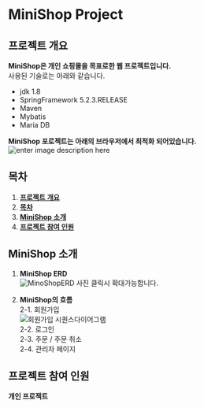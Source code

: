 # MiniShop Project

## 프로젝트 개요

**MiniShop은 개인 쇼핑몰을 목표로한 웹 프로젝트입니다.** <br/>
  사용된 기술로는 아래와 같습니다.
  * jdk 1.8
  * SpringFramework 5.2.3.RELEASE
  * Maven
  * Mybatis
  * Maria DB
  
  **MiniShop 포로젝트는 아래의 브라우저에서 최적화 되어있습니다.** <br/>
![enter image description here](https://img1.daumcdn.net/thumb/R1280x0/?scode=mtistory2&fname=https://blog.kakaocdn.net/dn/dOnlnt/btqETnBKL33/wTdqSwKSN7QmF24d2G4EG1/img.png)
  
## 목차
 1. [ **프로젝트 개요**](#프로젝트-개요)<br/>
 2. [**목차**](#목차)<br/>
 3. [**MiniShop 소개**](#MiniShop-소개)<br/>  
 4. [**프로젝트 참여 인원**](#프로젝트-참여-인원)<br/>
 

## MiniShop 소개 <br/>

  1. **MiniShop ERD** <br/>
    ![MinoShopERD](https://user-images.githubusercontent.com/50799296/115985127-56f62d80-a5e5-11eb-9de3-c39ba2a16a93.jpg)
    사진 클릭시 확대가능합니다. 
    
  2. **MiniShop의 흐름**<br/>
    2-1. 회원가입 <br/>
    ![회원가입 시퀀스다이어그램](https://user-images.githubusercontent.com/50799296/116101211-9ce7ea00-a6e8-11eb-869b-20e8dd433c67.png) <br/>
    2-2. 로그인 <br/>
    2-3. 주문 / 주문 취소 <br/>
    2-4. 관리자 페이지 <br/>
  

## 프로젝트 참여 인원 <br/>
  **개인 프로젝트**


